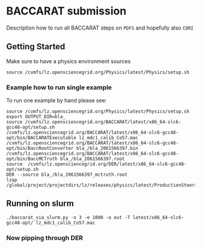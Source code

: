 # BACCARAT submission

Description how to run all BACCARAT steps on `PDFS` and hopefully also `CORI`

## Getting Started

Make sure to have a physics environment sources

```
source /cvmfs/lz.opensciencegrid.org/Physics/latest/Physics/setup.sh
```


### Example how to run single example

To run one example by hand please see:


```
source /cvmfs/lz.opensciencegrid.org/Physics/latest/Physics/setup.sh
export OUTPUT_DIR=bla_
source /cvmfs/lz.opensciencegrid.org/BACCARAT/latest/x86_64-slc6-gcc48-opt/setup.sh
/cvmfs/lz.opensciencegrid.org/BACCARAT/latest/x86_64-slc6-gcc48-opt/bin/BACCARATExecutable lz_mdc1_calib_Co57.mac
/cvmfs/lz.opensciencegrid.org/BACCARAT/latest/x86_64-slc6-gcc48-opt/bin/BaccRootConverter bla_/bla_2061566397.bin
/cvmfs/lz.opensciencegrid.org/BACCARAT/latest/x86_64-slc6-gcc48-opt/bin/BaccMCTruth bla_/bla_2061566397.root
source  /cvmfs/lz.opensciencegrid.org/DER/latest/x86_64-slc6-gcc48-opt/setup.sh
DER --source bla_/bla_2061566397_mctruth.root
lzap /global/project/projectdirs/lz/releases/physics/latest/ProductionSteeringFiles/RunLZapMDC2TimeIntervals.py

```


## Running on slurm


```
./baccarat_via_slurm.py -n 3 -e 1000 -o out -T latest/x86_64-slc6-gcc48-opt/ lz_mdc1_calib_Co57.mac

```


### Now pipping through DER

